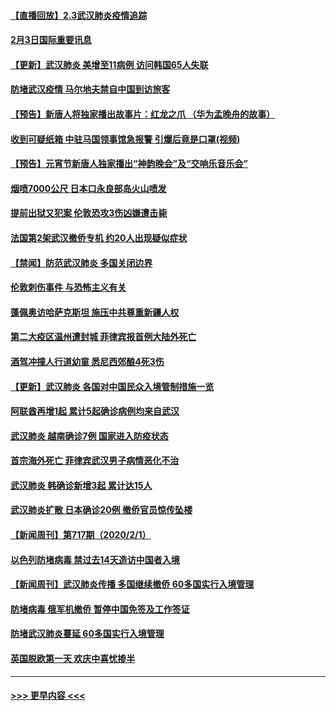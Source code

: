 #### [【直播回放】2.3武汉肺炎疫情追踪](../pages/prog202/a102768128.md?t=02032322) 
#### [2月3日国际重要讯息](../pages/prog202/a102767896.md?t=02032322) 
#### [【更新】武汉肺炎 美增至11病例 访问韩国65人失联](../pages/prog202/a102758911.md?t=02032322) 
#### [防堵武汉疫情 马尔地夫禁自中国到访旅客](../pages/prog202/a102767847.md?t=02032322) 
#### [【预告】新唐人将独家播出故事片：红龙之爪 （华为孟晚舟的故事）](../pages/prog202/a102767728.md?t=02032322) 
#### [收到可疑纸箱 中驻马国领事馆急报警 引爆后竟是口罩(视频)](../pages/prog202/a102767695.md?t=02032322) 
#### [【预告】元宵节新唐人独家播出“神韵晚会”及“交响乐音乐会”](../pages/prog202/a102767674.md?t=02032322) 
#### [烟喷7000公尺 日本口永良部岛火山喷发](../pages/prog202/a102767687.md?t=02032322) 
#### [提前出狱又犯案 伦敦恐攻3伤凶嫌遭击毙](../pages/prog202/a102767635.md?t=02032322) 
#### [法国第2架武汉撤侨专机 约20人出现疑似症状](../pages/prog202/a102767617.md?t=02032322) 
#### [【禁闻】防范武汉肺炎  多国关闭边界](../pages/prog202/a102767542.md?t=02032322) 
#### [伦敦刺伤事件 与恐怖主义有关](../pages/prog202/a102767509.md?t=02032322) 
#### [蓬佩奥访哈萨克斯坦 施压中共尊重新疆人权](../pages/prog202/a102767395.md?t=02032322) 
#### [第二大疫区温州遭封城 菲律宾报首例大陆外死亡](../pages/prog202/a102767388.md?t=02032322) 
#### [酒驾冲撞人行道幼童 悉尼西郊酿4死3伤](../pages/prog202/a102767238.md?t=02032322) 
#### [【更新】武汉肺炎 各国对中国民众入境管制措施一览](../pages/prog202/a102767170.md?t=02032322) 
#### [阿联酋再增1起 累计5起确诊病例均来自武汉](../pages/prog202/a102767207.md?t=02032322) 
#### [武汉肺炎 越南确诊7例 国家进入防疫状态](../pages/prog202/a102767186.md?t=02032322) 
#### [首宗海外死亡 菲律宾武汉男子病情恶化不治](../pages/prog202/a102767150.md?t=02032322) 
#### [武汉肺炎 韩确诊新增3起 累计达15人](../pages/prog202/a102767132.md?t=02032322) 
#### [武汉肺炎扩散 日本确诊20例 撤侨官员惊传坠楼](../pages/prog202/a102767109.md?t=02032322) 
#### [【新闻周刊】第717期（2020/2/1）](../pages/prog202/a102767114.md?t=02032322) 
#### [以色列防堵病毒 禁过去14天造访中国者入境](../pages/prog202/a102767091.md?t=02032322) 
#### [【新闻周刊】武汉肺炎传播 多国继续撤侨 60多国实行入境管理](../pages/prog202/a102767044.md?t=02032322) 
#### [防堵病毒 俄军机撤侨 暂停中国免签及工作签证](../pages/prog202/a102767084.md?t=02032322) 
#### [防堵武汉肺炎蔓延 60多国实行入境管理](../pages/prog202/a102766756.md?t=02032322) 
#### [英国脱欧第一天 欢庆中喜忧掺半](../pages/prog202/a102766971.md?t=02032322) 

----
#### [ >>> 更早内容 <<< ](../indexes/prog202-earlier.md)
